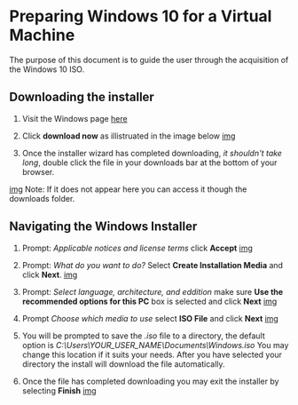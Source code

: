 # Preparing Windows 10 for a Virtual Machine
The purpose of this document is to guide the user through the acquisition of the Windows 10 ISO.

## Downloading the installer 

1. Visit the Windows page [here]("https://www.microsoft.com/en-us/software-download/windows10)

2. Click **download now** as illistruated in the image below
[img](/static/download.png)

3. Once the installer wizard has completed downloading, *it shouldn't take long*, double click the file in your downloads bar at the bottom of your browser.

[img](/static/exe_access.png)
 Note: If it does not appear here you can access it though the downloads folder.

## Navigating the Windows Installer

1. Prompt: *Applicable notices and license terms* click **Accept**
[img](/static/license_prompt.png)

2. Prompt: *What do you want to do?* Select **Create Installation Media** and click **Next**.
[img](/static/media_prompt.png)

3. Prompt: *Select language, architecture, and eddition* make sure **Use the recommended options for this PC** box is selected and click **Next**
[img](/static/language_prompt.png)

4. Prompt *Choose which media to use* select **ISO File** and click **Next**
[img](/static/iso_prompt.png)

5. You will be prompted to save the *.iso* file to a directory, the default option is *C:\Users\YOUR_USER_NAME\Documents\Windows.iso* You may change this location if it suits your needs. After you have selected your directory the install will download the file automatically.

6. Once the file has completed downloading you may exit the installer by selecting **Finish**
[img](/static/finish.png)
